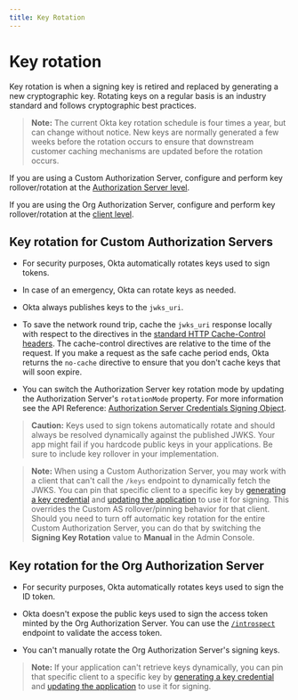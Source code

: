 ```yaml
---
title: Key Rotation
---
```

# Key rotation

Key rotation is when a signing key is retired and replaced by generating a new cryptographic key. Rotating keys on a regular basis is an industry standard and follows cryptographic best practices.

> **Note:** The current Okta key rotation schedule is four times a year, but can change without notice. New keys are normally generated a few weeks before the rotation occurs to ensure that downstream customer caching mechanisms are updated before the rotation occurs.

If you are using a Custom Authorization Server, configure and perform key rollover/rotation at the [Authorization Server level](/docs/references/api/authorization-servers/#credentials-object).

If you are using the Org Authorization Server, configure and perform key rollover/rotation at the [client level](/docs/references/api/apps/#generate-new-application-key-credential).

## Key rotation for Custom Authorization Servers

* For security purposes, Okta automatically rotates keys used to sign tokens.

* In case of an emergency, Okta can rotate keys as needed.

* Okta always publishes keys to the `jwks_uri`.

* To save the network round trip, cache the `jwks_uri` response locally with respect to the directives in the [standard HTTP Cache-Control headers](https://developer.mozilla.org/en-US/docs/Web/HTTP/Headers/Cache-Control). The cache-control directives are relative to the time of the request. If you make a request as the safe cache period ends, Okta returns the `no-cache` directive to ensure that you don't cache keys that will soon expire.

* You can switch the Authorization Server key rotation mode by updating the Authorization Server's `rotationMode` property. For more information see the API Reference: [Authorization Server Credentials Signing Object](/docs/references/api/authorization-servers/#credentials-object).

> **Caution:** Keys used to sign tokens automatically rotate and should always be resolved dynamically against the published JWKS. Your app might fail if you hardcode public keys in your applications. Be sure to include key rollover in your implementation.

> **Note:** When using a Custom Authorization Server, you may work with a client that can't call the `/keys` endpoint to dynamically fetch the JWKS. You can pin that specific client to a specific key by [generating a key credential](/docs/references/api/apps/#generate-new-application-key-credential) and [updating the application](/docs/references/api/apps/#update-key-credential-for-application) to use it for signing. This overrides the Custom AS rollover/pinning behavior for that client. Should you need to turn off automatic key rotation for the entire Custom Authorization Server, you can do that by switching the **Signing Key Rotation** value to **Manual** in the Admin Console.

## Key rotation for the Org Authorization Server

* For security purposes, Okta automatically rotates keys used to sign the ID token.

* Okta doesn't expose the public keys used to sign the access token minted by the Org Authorization Server. You can use the [`/introspect`](/docs/references/api/oidc/#introspect) endpoint to validate the access token.

* You can't manually rotate the Org Authorization Server's signing keys.

> **Note:** If your application can't retrieve keys dynamically, you can pin that specific client to a specific key by [generating a key credential](/docs/references/api/apps/#generate-new-application-key-credential) and [updating the application](/docs/references/api/apps/#update-key-credential-for-application) to use it for signing.
